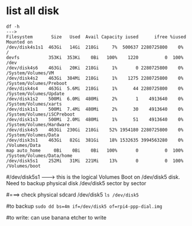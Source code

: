 # list all disk 
```
df -h
--->
Filesystem       Size   Used  Avail Capacity iused      ifree %iused  Mounted on
/dev/disk4s1s1  463Gi   14Gi  218Gi     7%  500637 2280725800    0%   /
devfs           353Ki  353Ki    0Bi   100%    1220          0  100%   /dev
/dev/disk4s6    463Gi   20Ki  218Gi     1%       0 2280725800    0%   /System/Volumes/VM
/dev/disk4s2    463Gi  384Mi  218Gi     1%    1275 2280725800    0%   /System/Volumes/Preboot
/dev/disk4s4    463Gi  5.6Mi  218Gi     1%      44 2280725800    0%   /System/Volumes/Update
/dev/disk1s2    500Mi  6.0Mi  480Mi     2%       1    4913640    0%   /System/Volumes/xarts
/dev/disk1s1    500Mi  7.4Mi  480Mi     2%      30    4913640    0%   /System/Volumes/iSCPreboot
/dev/disk1s3    500Mi  2.0Mi  480Mi     1%      51    4913640    0%   /System/Volumes/Hardware
/dev/disk4s5    463Gi  230Gi  218Gi    52% 1954180 2280725800    0%   /System/Volumes/Data
/dev/disk3s1    463Gi   82Gi  381Gi    18% 1532635 3994563280    0%   /Volumes/Data
map auto_home     0Bi    0Bi    0Bi   100%       0          0  100%   /System/Volumes/Data/home
/dev/disk5s1    252Mi   31Mi  221Mi    13%       0          0  100%   /Volumes/boot
```

#/dev/disk5s1  ---> this is the logical Volumes Boot on /dev/disk5 disk. Need to backup physical disk /dev/disk5 sector by sector

#===> check physical sdcard /dev/disk5
```ls /dev/disk5```

#to backup
```sudo dd bs=4m if=/dev/disk5 of=rpi4-ppp-dial.img```

#to write: can  use banana etcher to write
